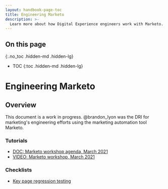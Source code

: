 ```yaml
---
layout: handbook-page-toc
title: Engineering Marketo
description: >-
  Learn more about how Digital Experience engineers work with Marketo.
---
```


## On this page
{:.no_toc .hidden-md .hidden-lg}

- TOC
{:toc .hidden-md .hidden-lg}

# Engineering Marketo

## Overview

This document is a work in progress. @brandon_lyon was the DRI for marketing's engineering efforts using the marketing automation tool Marketo.

### Tutorials

* [DOC: Marketo workshop agenda, March 2021](https://docs.google.com/document/d/1xi-VeTJDNqg3lj9TkYzzPsXV74hi9SvjWAlnq8iDbBU/edit?usp=sharing)
* [VIDEO: Marketo workshop, March 2021](https://youtu.be/W3WH4xFYLXk)

### Checklists

* [Key page regression testing](https://about.gitlab.com/handbook/marketing/digital-experience/website/merge-requests/#website-specific-reviews)

